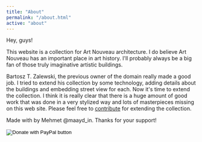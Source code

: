 ```yaml
---
title: "About"
permalink: "/about.html"
active: "about"
---
```


Hey, guys!

This website is a collection for Art Nouveau architecture. I do believe Art Nouveau has an important place in art history. I'll probably always be a big fan of those truly imaginative artistic buildings.

Bartosz T. Zalewski, the previous owner of the domain really made a good job. I tried to extend his collection by some technology, adding details about the buildings and embedding street view for each. Now it's time to extend the collection. I think it is really clear that there is a huge amount of good work that was done in a very stylized way and lots of masterpieces missing on this web site. Please feel free to [contribute]({{site.baseurl}}/contribute) for extending the collection.

Made with <i class="fa fa-heart text-danger"></i> by Mehmet @maayd_in. Thanks for your support!

<form action="https://www.paypal.com/cgi-bin/webscr" method="post" target="_top">
<input type="hidden" name="cmd" value="_s-xclick" />
<input type="hidden" name="hosted_button_id" value="B6KRCMG48LEKG" />
<input type="image" src="https://www.paypalobjects.com/en_GB/i/btn/btn_donate_LG.gif" border="0" name="submit" title="PayPal - The safer, easier way to pay online!" alt="Donate with PayPal button" class="donate" />
<img alt="" border="0" src="https://www.paypal.com/en_GB/i/scr/pixel.gif" width="1" height="1" />
</form>
